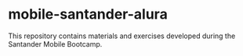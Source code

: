 # mobile-santander-alura
This repository contains materials and exercises developed during the Santander Mobile Bootcamp.
